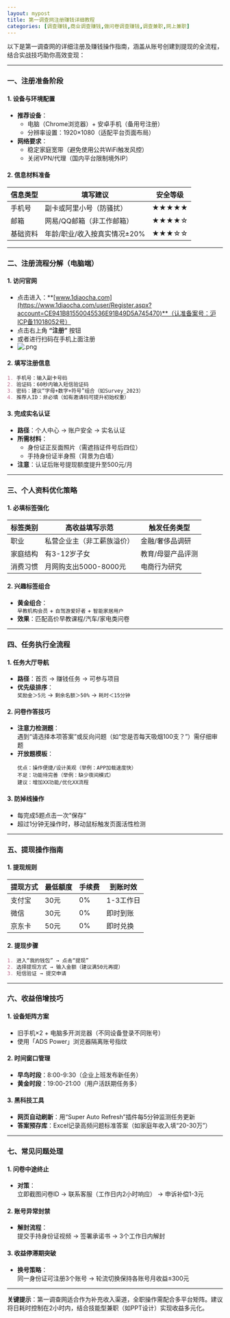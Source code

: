 ```yaml
---
layout: mypost
title: 第一调查网注册赚钱详细教程
categories: [调查赚钱,商业调查赚钱,做问卷调查赚钱,调查兼职,网上兼职]
---
```


以下是第一调查网的详细注册及赚钱操作指南，涵盖从账号创建到提现的全流程，结合实战技巧助你高效变现：

---

### **一、注册准备阶段**
#### **1. 设备与环境配置**
- **推荐设备**：  
  - 电脑（Chrome浏览器）+ 安卓手机（备用号注册）  
  - 分辨率设置：1920×1080（适配平台页面布局）  
- **网络要求**：  
  - 稳定家庭宽带（避免使用公共WiFi触发风控）  
  - 关闭VPN/代理（国内平台限制境外IP）  

#### **2. 信息材料准备**
| **信息类型** | **填写建议**                | **安全等级** |  
|--------------|-----------------------------|-------------|  
| 手机号       | 副卡或阿里小号（防骚扰）     | ★★★★★        |  
| 邮箱         | 网易/QQ邮箱（非工作邮箱）    | ★★★★☆        |  
| 基础资料     | 年龄/职业/收入按真实情况±20% | ★★★☆☆        |  

---

### **二、注册流程分解（电脑端）**
#### **1. 访问官网**
- 点击进入：**[www.1diaocha.com](https://www.1diaocha.com/user/Register.aspx?account=CE941B81550045536E91B49D5A745470)**（认准备案号：沪ICP备11018052号）  
- 点击右上角 **“注册”** 按钮  
- 或者进行扫码在手机上面注册
- ![.png](https://s2.loli.net/2025/03/09/TMSOuGqZCzxyFYh.png)
#### **2. 填写注册信息**
```markdown
1. 手机号：输入副卡号码  
2. 验证码：60秒内输入短信验证码  
3. 密码：建议“字母+数字+符号”组合（如Survey_2023）  
4. 推荐人ID：非必填（如有邀请码可提升初始权重）  
```

#### **3. 完成实名认证**
- **路径**：个人中心 → 账户安全 → 实名认证  
- **所需材料**：  
  - 身份证正反面照片（需遮挡证件号后四位）  
  - 手持身份证半身照（背景为白墙）  
- **注意**：认证后账号提现额度提升至500元/月  

---

### **三、个人资料优化策略**
#### **1. 必填标签强化**
| **标签类别** | **高收益填写示范**          | **触发任务类型**      |  
|--------------|-----------------------------|---------------------|  
| 职业         | 私营企业主（非工薪族溢价）   | 金融/奢侈品调研       |  
| 家庭结构     | 有3-12岁子女                | 教育/母婴产品评测    |  
| 消费习惯     | 月网购支出5000-8000元       | 电商行为研究         |  

#### **2. 兴趣标签组合**
- **黄金组合**：  
  `早教机构会员` + `自驾游爱好者` + `智能家居用户`  
- **效果**：匹配高价早教课程/汽车/家电类问卷  

---

### **四、任务执行全流程**
#### **1. 任务大厅导航**
- **路径**：首页 → 赚钱任务 → 可参与项目  
- **优先级排序**：  
  `奖励金＞5元` → `剩余名额＞50%` → `耗时＜15分钟`  

#### **2. 问卷作答技巧**
- **注意力检测题**：  
  遇到“请选择本项答案”或反向问题（如“您是否每天吸烟100支？”）需仔细审题  
- **开放题模板**：  
  ```  
  优点：操作便捷/设计美观（举例：APP加载速度快）  
  不足：功能待完善（举例：缺少夜间模式）  
  建议：增加XX功能/优化XX流程  
  ```  

#### **3. 防掉线操作**
- 每完成5题点击一次“保存”  
- 超过1分钟无操作时，移动鼠标触发页面活性检测  

---

### **五、提现操作指南**
#### **1. 提现规则**
| **提现方式** | **最低额度** | **手续费** | **到账时效** |  
|--------------|--------------|------------|--------------|  
| 支付宝       | 30元         | 0%         | 1-3工作日     |  
| 微信         | 30元         | 0%         | 即时到账      |  
| 京东卡       | 50元         | 0%         | 即时兑换      |  

#### **2. 提现步骤**
```markdown
1. 进入“我的钱包” → 点击“提现”  
2. 选择提现方式 → 输入金额（建议满50元再提）  
3. 短信验证 → 提交申请  
```

---

### **六、收益倍增技巧**
#### **1. 设备矩阵方案**
- 旧手机×2 + 电脑多开浏览器（不同设备登录不同账号）  
- 使用「ADS Power」浏览器隔离账号指纹  

#### **2. 时间窗口管理**
- **早鸟时段**：8:00-9:30（企业上班发布新任务）  
- **黄金时段**：19:00-21:00（用户活跃期任务多）  

#### **3. 黑科技工具**
- **网页自动刷新**：用“Super Auto Refresh”插件每5分钟监测任务更新  
- **答案预存库**：Excel记录高频问题标准答案（如家庭年收入填“20-30万”）  

---

### **七、常见问题处理**
#### **1. 问卷中途终止**
- **对策**：  
  立即截图问卷ID → 联系客服（工作日内2小时响应） → 申诉补偿1-3元  

#### **2. 账号异常封禁**
- **解封流程**：  
  提交手持身份证视频 → 签署承诺书 → 3个工作日内解封  

#### **3. 收益停滞期突破**
- **换号策略**：  
  同一身份证可注册3个账号 → 轮流切换保持各账号月收益≤300元  

---

**关键提示**：第一调查网适合作为补充收入渠道，全职操作需配合多平台矩阵。建议将日耗时控制在2小时内，结合技能型兼职（如PPT设计）实现收益多元化。

